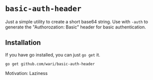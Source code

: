 # `basic-auth-header`

Just a simple utility to create a short base64 string. Use with `-auth` to generate the "Authorozation: Basic" header for basic authentication.

## Installation

If you have go installed, you can just `go get` it.

    go get github.com/wari/basic-auth-header

Motivation: Laziness
